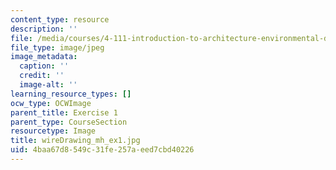 ```yaml
---
content_type: resource
description: ''
file: /media/courses/4-111-introduction-to-architecture-environmental-design-spring-2014/4baa67d8549c31fe257aeed7cbd40226_wireDrawing_mh_ex1.jpg
file_type: image/jpeg
image_metadata:
  caption: ''
  credit: ''
  image-alt: ''
learning_resource_types: []
ocw_type: OCWImage
parent_title: Exercise 1
parent_type: CourseSection
resourcetype: Image
title: wireDrawing_mh_ex1.jpg
uid: 4baa67d8-549c-31fe-257a-eed7cbd40226
---
```

